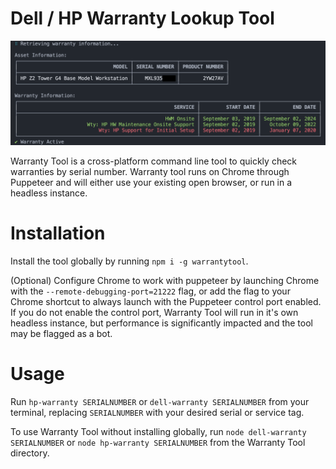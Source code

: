 # Dell / HP Warranty Lookup Tool

![](image.png)

Warranty Tool is a cross-platform command line tool to quickly check warranties by serial number. Warranty tool runs on Chrome through Puppeteer and will either use your existing open browser, or run in a headless instance.

# Installation

Install the tool globally by running `npm i -g warrantytool`.

(Optional) Configure Chrome to work with puppeteer by launching Chrome with the `--remote-debugging-port=21222` flag, or add the flag to your Chrome shortcut to always launch with the Puppeteer control port enabled. If you do not enable the control port, Warranty Tool will run in it's own headless instance, but performance is significantly impacted and the tool may be flagged as a bot.

# Usage

Run `hp-warranty SERIALNUMBER` or `dell-warranty SERIALNUMBER` from your terminal, replacing `SERIALNUMBER` with your desired serial or service tag.

To use Warranty Tool without installing globally, run `node dell-warranty SERIALNUMBER` or `node hp-warranty SERIALNUMBER` from the Warranty Tool directory.


